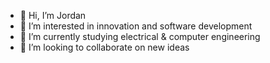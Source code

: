 - 👋 Hi, I’m Jordan 
- 👀 I’m interested in innovation and software development
- 🌱 I’m currently studying electrical & computer engineering 
- 💞️ I’m looking to collaborate on new ideas

<!---
jyates301/jyates301 is a ✨ special ✨ repository because its `README.md` (this file) appears on your GitHub profile.
You can click the Preview link to take a look at your changes.
--->
